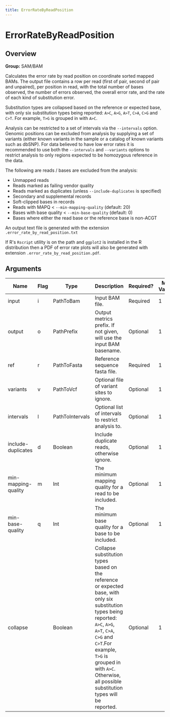 ```yaml
---
title: ErrorRateByReadPosition
---
```


# ErrorRateByReadPosition

## Overview
**Group:** SAM/BAM

Calculates the error rate by read position on coordinate sorted mapped BAMs. The output file contains
a row per read (first of pair, second of pair and unpaired), per position in read, with the total number
of bases observed, the number of errors observed, the overall error rate, and the rate of each kind of
substitution error.

Substitution types are collapsed based on the reference or expected base, with only six substitution
types being reported: `A>C`, `A>G`, `A>T`, `C>A`, `C>G` and `C>T`.  For example, `T>G` is grouped in
with `A>C`.

Analysis can be restricted to a set of intervals via the `--intervals` option. Genomic positions can be
excluded from analysis by supplying a set of variants (either known variants in the sample or a catalog
of known variants such as dbSNP).  For data believed to have low error rates it is recommended to use
both the `--intervals` and `--variants` options to restrict analysis to only regions expected to be
homozygous reference in the data.

The following are reads / bases are excluded from the analysis:

- Unmapped reads
- Reads marked as failing vendor quality
- Reads marked as duplicates (unless `--include-duplicates` is specified)
- Secondary and supplemental records
- Soft-clipped bases in records
- Reads with MAPQ < `--min-mapping-quality` (default: 20)
- Bases with base quality < `--min-base-quality` (default: 0)
- Bases where either the read base or the reference base is non-ACGT

An output text file is generated with the extension `.error_rate_by_read_position.txt`

If R's `Rscript` utility is on the path and `ggplot2` is installed in the R distribution then a PDF
of error rate plots will also be generated with extension `.error_rate_by_read_position.pdf`.

## Arguments

|Name|Flag|Type|Description|Required?|Max Values|Default Value(s)|
|----|----|----|-----------|---------|----------|----------------|
|input|i|PathToBam|Input BAM file.|Required|1||
|output|o|PathPrefix|Output metrics prefix. If not given, will use the input BAM basename.|Optional|1||
|ref|r|PathToFasta|Reference sequence fasta file.|Required|1||
|variants|v|PathToVcf|Optional file of variant sites to ignore.|Optional|1||
|intervals|l|PathToIntervals|Optional list of intervals to restrict analysis to.|Optional|1||
|include-duplicates|d|Boolean|Include duplicate reads, otherwise ignore.|Optional|1|false|
|min-mapping-quality|m|Int|The minimum mapping quality for a read to be included.|Optional|1|20|
|min-base-quality|q|Int|The minimum base quality for a base to be included.|Optional|1|0|
|collapse||Boolean|Collapse substitution types based on the reference or expected base, with only six substitution types being reported: `A>C`, `A>G`, `A>T`, `C>A`, `C>G` and `C>T`.For example, `T>G` is grouped in with `A>C`. Otherwise, all possible substitution types will be reported.|Optional|1|true|

